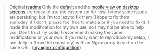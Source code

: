 > Original [readme](old.README.md)
Only the [default](spotlight.html) and the [mobile view on desktop screens](mobile-desktop/spotlight.html) are ready to use the custom api for now. 
I know some issues are persisting, but I'm too lazy to fix them (I hope to fix them someday; if I don't, please feel free to make a pr if you need to fix it). 
I made this modification for my own use, so I may not be able to help you. 
Don't trust my code; I recommend making the same modifications on your own.
If you really want to reproduce my setup, I use Jellyfin (from the repository) with an Nginx proxy to sort on the same URL. ([my nginx configuration](nginx/default-nginx))